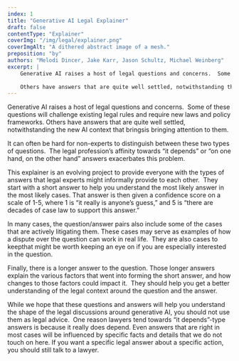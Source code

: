 ```yaml
---
index: 1
title: "Generative AI Legal Explainer"
draft: false
contentType: "Explainer"
coverImg: "/img/legal/explainer.png"
coverImgAlt: "A dithered abstract image of a mesh."
preposition: "by"
authors: "Melodi Dincer, Jake Karr, Jason Schultz, Michael Weinberg"
excerpt: |
    Generative AI raises a host of legal questions and concerns.  Some of these questions will challenge existing legal rules and require new laws and policy frameworks.
    
    Others have answers that are quite well settled, notwithstanding the new AI context that bringsis bringing attention to them.
---
```


Generative AI raises a host of legal questions and concerns.  Some of these questions will challenge existing legal rules and require new laws and policy frameworks. Others have answers that are quite well settled, notwithstanding the new AI context that bringsis bringing attention to them.

It can often be hard for non-experts to distinguish between these two types of questions.  The legal profession’s affinity towards “it depends” or “on one hand, on the other hand” answers exacerbates this problem.  

This explainer is an evolving project to provide everyone with the types of answers that legal experts might informally provide to each other.  They start with a short answer to help you understand the most likely answer in the most likely cases. That answer is then given a confidence score on a scale of 1-5, where 1 is “it really is anyone’s guess,” and 5 is “there are decades of case law to support this answer.” 

In many cases, the question/answer pairs also include some of the cases that are actively litigating them. These cases may serve as examples of how a dispute over the question can work in real life.  They are also cases to keepthat might be worth keeping an eye on if you are especially interested in the question.

Finally, there is a longer answer to the question. Those longer answers explain the various factors that went into forming the short answer, and how changes to those factors could impact it.  They should help you get a better understanding of the legal context around the question and the answer.

While we hope that these questions and answers will help you understand the shape of the legal discussions around generative AI, you should not use them as legal advice.  One reason lawyers tend towards “it depends”-type answers is because it really does depend. Even answers that are right in most cases will be influenced by specific facts and details that we do not touch on here. If you want a specific legal answer about a specific action, you should still talk to a lawyer.